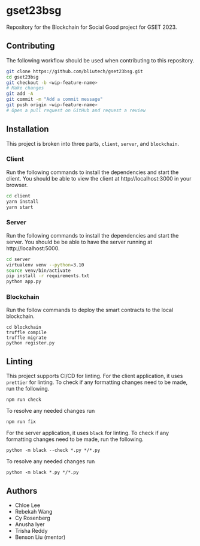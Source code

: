 # gset23bsg
Repository for the Blockchain for Social Good project for GSET 2023.

## Contributing
The following workflow should be used when contributing to this repository.

```bash
git clone https://github.com/bliutech/gset23bsg.git
cd gset23bsg
git checkout -b <wip-feature-name>
# Make changes
git add -A
git commit -m "Add a commit message"
git push origin <wip-feature-name>
# Open a pull request on GitHub and request a review
```

## Installation
This project is broken into three parts, `client`, `server`, and `blockchain`.

### Client
Run the following commands to install the dependencies and start the client. You should be able to view the client at http://localhost:3000 in your browser.

```bash
cd client
yarn install
yarn start
```

### Server
Run the following commands to install the dependencies and start the server. You should be be able to have the server running at http://localhost:5000.

```bash
cd server
virtualenv venv --python=3.10
source venv/bin/activate
pip install -r requirements.txt
python app.py
```

### Blockchain
Run the follow commands to deploy the smart contracts to the local blockchain.

```
cd blockchain
truffle compile
truffle migrate
python register.py
```

## Linting
This project supports CI/CD for linting. For the client application, it uses `prettier` for linting. To check if any formatting changes need to be made, run the following.

```
npm run check
```

To resolve any needed changes run
```
npm run fix
```

For the server application, it uses `black` for linting. To check if any formatting changes need to be made, run the following.

```
python -m black --check *.py */*.py
```

To resolve any needed changes run
```
python -m black *.py */*.py
```

## Authors
- Chloe Lee
- Rebekah Wang
- Cy Rosenberg
- Anusha Iyer
- Trisha Reddy
- Benson Liu (mentor)
